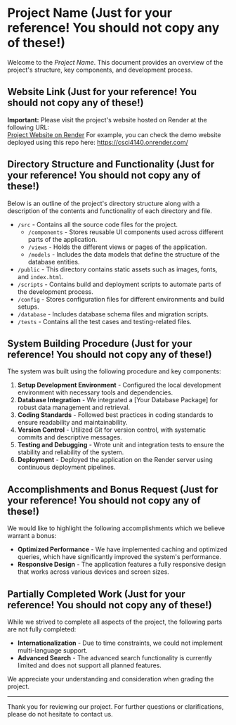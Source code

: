 # Project Name (Just for your reference! You should not copy any of these!)

Welcome to the *Project Name*. This document provides an overview of the project's structure, key components, and development process. 

## Website Link (Just for your reference! You should not copy any of these!)

**Important:** Please visit the project's website hosted on Render at the following URL:  
[Project Website on Render](#)  For example, you can check the demo website deployed using this repo here: https://csci4140.onrender.com/

## Directory Structure and Functionality (Just for your reference! You should not copy any of these!)

Below is an outline of the project's directory structure along with a description of the contents and functionality of each directory and file.

- `/src` - Contains all the source code files for the project.
  - `/components` - Stores reusable UI components used across different parts of the application.
  - `/views` - Holds the different views or pages of the application.
  - `/models` - Includes the data models that define the structure of the database entities.
- `/public` - This directory contains static assets such as images, fonts, and `index.html`.
- `/scripts` - Contains build and deployment scripts to automate parts of the development process.
- `/config` - Stores configuration files for different environments and build setups.
- `/database` - Includes database schema files and migration scripts.
- `/tests` - Contains all the test cases and testing-related files.

## System Building Procedure (Just for your reference! You should not copy any of these!)

The system was built using the following procedure and key components:

1. **Setup Development Environment** - Configured the local development environment with necessary tools and dependencies.
2. **Database Integration** - We integrated a [Your Database Package] for robust data management and retrieval.
3. **Coding Standards** - Followed best practices in coding standards to ensure readability and maintainability.
4. **Version Control** - Utilized Git for version control, with systematic commits and descriptive messages.
5. **Testing and Debugging** - Wrote unit and integration tests to ensure the stability and reliability of the system.
6. **Deployment** - Deployed the application on the Render server using continuous deployment pipelines.

## Accomplishments and Bonus Request (Just for your reference! You should not copy any of these!)

We would like to highlight the following accomplishments which we believe warrant a bonus:

- **Optimized Performance** - We have implemented caching and optimized queries, which have significantly improved the system's performance.
- **Responsive Design** - The application features a fully responsive design that works across various devices and screen sizes.

## Partially Completed Work (Just for your reference! You should not copy any of these!)

While we strived to complete all aspects of the project, the following parts are not fully completed:

- **Internationalization** - Due to time constraints, we could not implement multi-language support.
- **Advanced Search** - The advanced search functionality is currently limited and does not support all planned features.

We appreciate your understanding and consideration when grading the project.

---

Thank you for reviewing our project. For further questions or clarifications, please do not hesitate to contact us.
